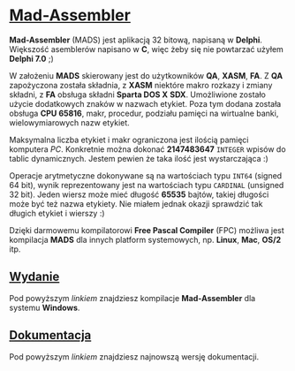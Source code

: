 # [Mad-Assembler](https://github.com/tebe6502/Mad-Assembler)

**Mad-Assembler** (MADS) jest aplikacją 32 bitową, napisaną w **Delphi**. Większość asemblerów napisano w **C**, więc żeby się nie powtarzać użyłem **Delphi 7.0** ;)

W założeniu **MADS** skierowany jest do użytkowników **QA**, **XASM**, **FA**. Z **QA** zapożyczona została składnia, z **XASM** niektóre makro rozkazy i zmiany składni, z **FA** obsługa składni **Sparta DOS X** **SDX**. Umożliwione zostało użycie dodatkowych znaków w nazwach etykiet. Poza tym dodana została obsługa **CPU 65816**, makr, procedur, podziału pamięci na wirtualne banki, wielowymiarowych nazw etykiet.

Maksymalna liczba etykiet i makr ograniczona jest ilością pamięci komputera *PC*. Konkretnie można dokonać **2147483647** `INTEGER` wpisów do tablic dynamicznych. Jestem pewien że taka ilość jest wystarczająca :)

Operacje arytmetyczne dokonywane są na wartościach typu `INT64` (signed 64 bit), wynik reprezentowany jest na wartościach typu `CARDINAL` (unsigned 32 bit).
Jeden wiersz może mieć długość **65535** bajtów, takiej długości może być też nazwa etykiety. Nie miałem jednak okazji sprawdzić tak długich etykiet i wierszy :)

Dzięki darmowemu kompilatorowi **Free Pascal Compiler** (FPC) możliwa jest kompilacja **MADS** dla innych platform systemowych, np. **Linux**, **Mac**, **OS/2** itp.

## [Wydanie](https://github.com/tebe6502/Mad-Assembler/releases)

Pod powyższym *linkiem* znajdziesz kompilacje **Mad-Assembler** dla systemu **Windows**.

## [Dokumentacja](https://tebe6502.github.io/mad-assembler-mkdocs/)

Pod powyższym *linkiem* znajdziesz najnowszą wersję dokumentacji.
